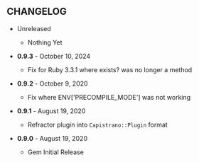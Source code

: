 CHANGELOG
---------

- Unreleased
  * Nothing Yet

- **0.9.3** - October 10, 2024
  * Fix for Ruby 3.3.1 where exists? was no longer a method

- **0.9.2** - October 9, 2020
  * Fix where ENV['PRECOMPILE_MODE'] was not working

- **0.9.1** - August 19, 2020
  * Refractor plugin into `Capistrano::Plugin` format

- **0.9.0** - August 19, 2020
  * Gem Initial Release
